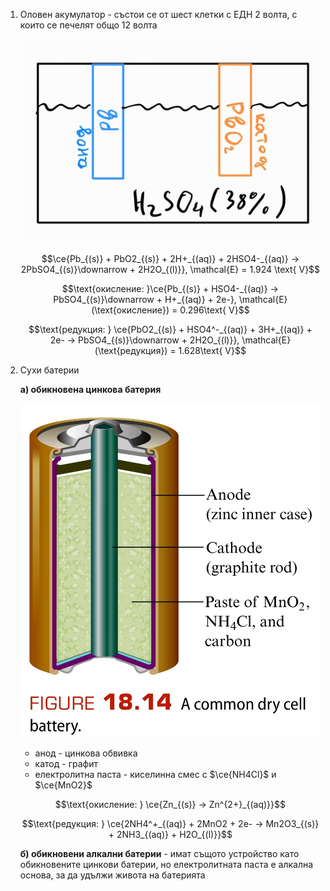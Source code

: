 1. Оловен акумулатор - състои се от шест клетки с ЕДН 2 волта, с които се печелят общо 12 волта
	
	![Оловен акумулатор](Resources/Оловен%20акумулатор.jpg)
	
	$$\ce{Pb_{(s)} + PbO2_{(s)} + 2H+_{(aq)} + 2HSO4-_{(aq)} -> 2PbSO4_{(s)}\downarrow + 2H2O_{(l)}}, \mathcal{E} =  1.924 \text{ V}$$
	
	$$\text{окисление: }\ce{Pb_{(s)} + HSO4-_{(aq)} -> PbSO4_{(s)}\downarrow + H+_{(aq)} + 2e-}, \mathcal{E}(\text{окисление}) = 0.296\text{ V}$$
	
	$$\text{редукция: } \ce{PbO2_{(s)} + HSO4^-_{(aq)} + 3H+_{(aq)} + 2e- -> PbSO4_{(s)}\downarrow + 2H2O_{(l)}}, \mathcal{E}(\text{редукция}) = 1.628\text{ V}$$

2. Сухи батерии
	
	**а) обикновена цинкова батерия**
	
	![Обикновена цинкова батерия](Resources/Обикновена%20цинкова%20батерия.jpg)
	
	- анод - цинкова обвивка
	- катод - графит
	- електролитна паста - киселинна смес с $\ce{NH4Cl}$ и $\ce{MnO2}$
	
	$$\text{окисление: } \ce{Zn_{(s)} -> Zn^{2+}_{(aq)}}$$
	
	$$\text{редукция: } \ce{2NH4^+_{(aq)} + 2MnO2 + 2e- -> Mn2O3_{(s)} + 2NH3_{(aq)} +  H2O_{(l)}}$$
	
	**б) обикновени алкални батерии** - имат същото устройство като обикновените цинкови батерии, но електролитната паста е алкална основа, за да удължи живота на батерията 